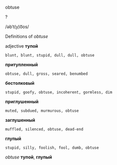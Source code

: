 obtuse

?

/əbˈt(y)o͞os/

Definitions of _obtuse_

adjective
**тупой**

    blunt, blunt, stupid, dull, dull, obtuse
**притупленный**

    obtuse, dull, gross, seared, benumbed
**бестолковый**

    stupid, goofy, obtuse, incoherent, gormless, dim
**приглушенный**

    muted, subdued, murmurous, obtuse
**заглушенный**

    muffled, silenced, obtuse, dead-end
**глупый**

    stupid, silly, foolish, fool, dumb, obtuse

_obtuse_
**тупой**, **глупый**